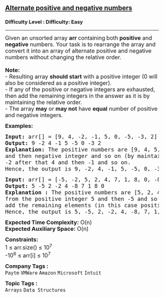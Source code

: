 <h2><a href="https://www.geeksforgeeks.org/problems/array-of-alternate-ve-and-ve-nos1401/1?page=1&company=Intuit&sortBy=submissions">Alternate positive and negative numbers</a></h2><h3>Difficulty Level : Difficulty: Easy</h3><hr><div class="problems_problem_content__Xm_eO"><p><span style="font-size: 18px;">Given an unsorted array <strong>arr </strong>containing<strong> </strong>both<strong> </strong><strong>positive</strong> and <strong>negative</strong> numbers. Your task is to rearrange the array and convert it into an array of alternate positive and negative numbers without changing the relative order.<br><br></span><span style="font-size: 18px;"><strong>Note: <br></strong></span><span style="font-size: 18px;">- Resulting array <strong>should start</strong> with a positive integer (0 will also be considered as a positive integer). <br></span><span style="font-size: 18px;">- If any of the positive or negative integers are exhausted, then add the remaining integers in the answer as it is by maintaining the relative order.<br>- The array <strong>may</strong> or <strong>may not</strong> have <strong>equal</strong> number of positive and negative integers.</span></p>
<p><span style="font-size: 18px;"><strong>Examples:</strong></span></p>
<pre><span style="font-size: 18px;"><strong>Input: </strong>arr[] = [9, 4, -2, -1, 5, 0, -5, -3, 2]
<strong>Output: </strong>9 -2 4 -1 5 -5 0 -3 2
<strong>Explanation: </strong>The positive numbers are [9, 4, 5, 0, 2] and the negative integers are [-2, -1, -5, -3]. Since, we need to start with the positive integer first<br>and then negative integer and so on (by maintaining the relative order as well), hence we will take 9 from the positive set of elements and then<br>-2 after that 4 and then -1 and so on.<br>Hence, the output is 9, -2, 4, -1, 5, -5, 0, -3, 2.
</span></pre>
<pre><span style="font-size: 18px;"><strong>Input: </strong>arr[] = [-5, -2, 5, 2, 4, 7, 1, 8, 0, -8]
<strong>Output: </strong>5 -5 2 -2 4 -8 7 1 8 0
<strong>Explanation : </strong>The positive numbers are [5, 2, 4, 7, 1, 8, 0] and the negative integers are [-5,-2,-8]. According to the given conditions we will start<br>from the positive integer 5 and then -5 and so on. After reaching -8 there are no negative elements left, so according to the given rule, we will<br>add the remaining elements (in this case positive elements are remaining) as it in by maintaining the relative order.<br>Hence, the output is 5, -5, 2, -2, 4, -8, 7, 1, 8, 0.</span></pre>
<p><span style="font-size: 18px;"><strong>Expected Time Complexity:</strong> O(n)<br><strong>Expected Auxiliary Space:</strong> O(n)</span></p>
<p><span style="font-size: 18px;"><strong>Constraints:</strong><br>1 ≤ arr.size() ≤ 10<sup>7</sup><br>-10<sup>6</sup> ≤ arr[i] ≤ 10<sup>7</sup></span></p></div><p><span style=font-size:18px><strong>Company Tags : </strong><br><code>Paytm</code>&nbsp;<code>VMWare</code>&nbsp;<code>Amazon</code>&nbsp;<code>Microsoft</code>&nbsp;<code>Intuit</code>&nbsp;<br><p><span style=font-size:18px><strong>Topic Tags : </strong><br><code>Arrays</code>&nbsp;<code>Data Structures</code>&nbsp;